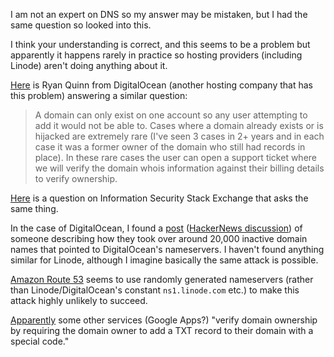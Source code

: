 I am not an expert on DNS so my answer may be mistaken, but I had the same question so looked into this.

I think your understanding is correct, and this seems to be a problem but apparently it happens rarely in practice so hosting providers (including Linode) aren't doing anything about it.

[Here](https://www.digitalocean.com/community/questions/how-does-do-verify-domain-ownership "How does DO verify domain ownership?") is Ryan Quinn from DigitalOcean (another hosting company that has this problem) answering a similar question:

> A domain can only exist on one account so any user attempting to add it would not be able to. Cases where a domain already exists or is hijacked are extremely rare (I've seen 3 cases in 2+ years and in each case it was a former owner of the domain who still had records in place). In these rare cases the user can open a support ticket where we will verify the domain whois information against their billing details to verify ownership.

[Here](https://security.stackexchange.com/questions/49612/how-does-digitalocean-dns-verify-the-owner-of-a-domain "How does DigitalOcean DNS verify the owner of a domain?") is a question on Information Security Stack Exchange that asks the same thing.

In the case of DigitalOcean, I found a [post](https://thehackerblog.com/floating-domains-taking-over-20k-digitalocean-domains-via-a-lax-domain-import-system/index.html "Floating Domains – Taking Over 20K DigitalOcean Domains via a Lax Domain Import System") ([HackerNews discussion](https://news.ycombinator.com/item?id=12364297)) of someone describing how they took over around 20,000 inactive domain names that pointed to DigitalOcean's nameservers. I haven't found anything similar for Linode, although I imagine basically the same attack is possible.

[Amazon Route 53](https://en.wikipedia.org/wiki/Amazon_Route_53) seems to use randomly generated nameservers (rather than Linode/DigitalOcean's constant `ns1.linode.com` etc.) to make this attack highly unlikely to succeed.

[Apparently](https://www.digitalocean.com/community/questions/how-does-do-verify-domain-ownership "How does DO verify domain ownership?") some other services (Google Apps?) "verify domain ownership by requiring the domain owner to add a TXT record to their domain with a special code."
